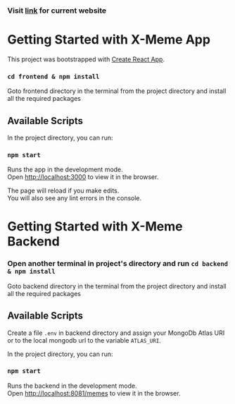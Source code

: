 ### Visit [link](https://x-meme-app.netlify.app/meme-list) for current website

# Getting Started with X-Meme App

This project was bootstrapped with [Create React App](https://github.com/facebook/create-react-app).

### `cd frontend & npm install`

Goto frontend directory in the terminal from the project directory
and install all the required packages

## Available Scripts

In the project directory, you can run:

### `npm start`

Runs the app in the development mode.\
Open [http://localhost:3000](http://localhost:3000) to view it in the browser.

The page will reload if you make edits.\
You will also see any lint errors in the console.


# Getting Started with X-Meme Backend

### Open another terminal in project's directory and run `cd backend & npm install`

Goto backend directory in the terminal from the project directory and install all the required packages

## Available Scripts

Create a file `.env` in backend directory and assign your MongoDb Atlas URI or to the local mongodb url to the variable `ATLAS_URI`.

In the project directory, you can run:
### `npm start`

Runs the backend in the development mode.\
Open [http://localhost:8081/memes](http://localhost:8081/memes) to view it in the browser.

